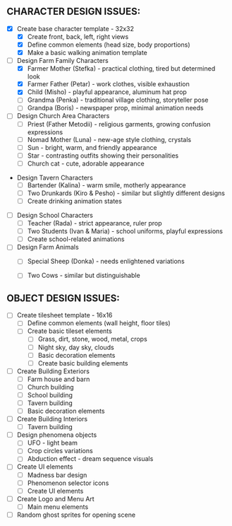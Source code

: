 ## CHARACTER DESIGN ISSUES:

- [x] Create base character template - 32x32
  - [x] Create front, back, left, right views
  - [x] Define common elements (head size, body proportions)
  - [x] Make a basic walking animation template
- [ ] Design Farm Family Characters
  - [x] Farmer Mother (Stefka) - practical clothing, tired but determined look
  - [x] Farmer Father (Petar) - work clothes, visible exhaustion
  - [x] Child (Misho) - playful appearance, aluminum hat prop
  - [ ] Grandma (Penka) - traditional village clothing, storyteller pose
  - [ ] Grandpa (Boris) - newspaper prop, minimal animation needs
- [ ] Design Church Area Characters
  - [ ] Priest (Father Metodii) - religious garments, growing confusion expressions
  - [ ] Nomad Mother (Luna) - new-age style clothing, crystals
  - [ ] Sun - bright, warm, and friendly appearance
  - [ ] Star - contrasting outfits showing their personalities
  - [ ] Church cat - cute, adorable appearance
- Design Tavern Characters
  - [ ] Bartender (Kalina) - warm smile, motherly appearance
  - [ ] Two Drunkards (Kiro & Pesho) - similar but slightly different designs
  - [ ] Create drinking animation states
- [ ] Design School Characters
  - [ ] Teacher (Rada) - strict appearance, ruler prop
  - [ ] Two Students (Ivan & Maria) - school uniforms, playful expressions
  - [ ] Create school-related animations
- [ ] Design Farm Animals
  - [ ] Special Sheep (Donka) - needs enlightened variations
  - [ ] Two Cows - similar but distinguishable


## OBJECT DESIGN ISSUES:
- [ ] Create tilesheet template - 16x16
  - [ ] Define common elements (wall height, floor tiles)
  - [ ] Create basic tileset elements
    - [ ] Grass, dirt, stone, wood, metal, crops
    - [ ] Night sky, day sky, clouds
    - [ ] Basic decoration elements
    - [ ] Create basic building elements
- [ ] Create Building Exteriors
  - [ ] Farm house and barn
  - [ ] Church building
  - [ ] School building
  - [ ] Tavern building
  - [ ] Basic decoration elements
- [ ] Create Building Interiors
  - [ ] Tavern building
- [ ] Design phenomena objects
  - [ ] UFO - light beam
  - [ ] Crop circles variations
  - [ ] Abduction effect - dream sequence visuals
- [ ] Create UI elements
  - [ ] Madness bar design
  - [ ] Phenomenon selector icons
  - [ ] Create UI elements
- [ ] Create Logo and Menu Art
  - [ ] Main menu elements
- [ ] Random ghost sprites for opening scene
